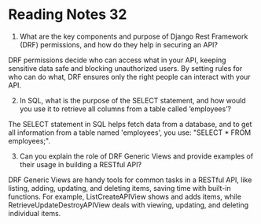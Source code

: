 # Reading Notes 32

1. What are the key components and purpose of Django Rest Framework (DRF) permissions, and how do they help in securing an API?

DRF permissions decide who can access what in your API, keeping sensitive data safe and blocking unauthorized users. By setting rules for who can do what, DRF ensures only the right people can interact with your API.

2. In SQL, what is the purpose of the SELECT statement, and how would you use it to retrieve all columns from a table called ‘employees’?

The SELECT statement in SQL helps fetch data from a database, and to get all information from a table named 'employees', you use: "SELECT * FROM employees;".

3. Can you explain the role of DRF Generic Views and provide examples of their usage in building a RESTful API?

DRF Generic Views are handy tools for common tasks in a RESTful API, like listing, adding, updating, and deleting items, saving time with built-in functions. For example, ListCreateAPIView shows and adds items, while RetrieveUpdateDestroyAPIView deals with viewing, updating, and deleting individual items.


